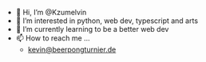 - 👋 Hi, I’m @Kzumelvin
- 👀 I’m interested in python, web dev, typescript and arts
- 🌱 I’m currently learning to be a better web dev
- 📫 How to reach me ...
  - kevin@beerpongturnier.de

<!---
Kzumelvin/Kzumelvin is a ✨ special ✨ repository because its `README.md` (this file) appears on your GitHub profile.
You can click the Preview link to take a look at your changes.
--->
